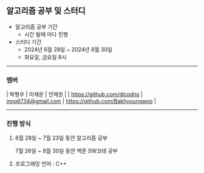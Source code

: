 ## 알고리즘 공부 및 스터디
* 알고리즘 공부 기간
  * 시간 될때 마다 진행
* 스터디 기간
  * 2024년 6월 28일 ~ 2024년 8월 30일
  * 화요일, 금요일 8시
    
---
### 멤버
  | 박형우 | 이채운 | 안제원 | 
  | https://github.com/dlcodns | inno6734@gmail.com | https://github.com/Bakhyoungwoo |

---
### 진행 방식
  1. 6월 28일 ~ 7월 23일 동안 알고리즘 공부
    
     7월 26일 ~ 8월 30일 동안 백준 SW코테 공부
 
  2. 프로그래밍 언어 : C++
